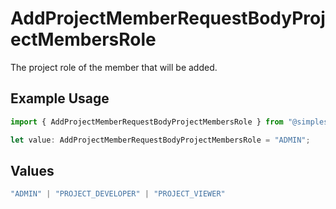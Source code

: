 # AddProjectMemberRequestBodyProjectMembersRole

The project role of the member that will be added.

## Example Usage

```typescript
import { AddProjectMemberRequestBodyProjectMembersRole } from "@simplesagar/vercel/models/addprojectmemberop.js";

let value: AddProjectMemberRequestBodyProjectMembersRole = "ADMIN";
```

## Values

```typescript
"ADMIN" | "PROJECT_DEVELOPER" | "PROJECT_VIEWER"
```
